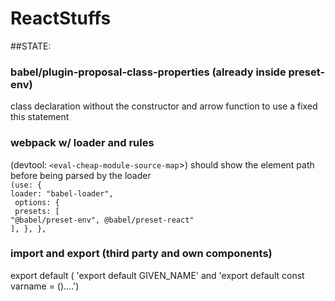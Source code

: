 # ReactStuffs

##STATE:

### babel/plugin-proposal-class-properties (already inside preset-env)

class declaration without the constructor and arrow function to use a fixed this statement

### webpack w/ loader and rules

(devtool: `<eval-cheap-module-source-map`>) should show the element path before being parsed by the loader <br />
`(use: {`<br /> `loader: "babel-loader",`<br /> ` options: {`<br /> ` presets: [`<br />   `"@babel/preset-env", @babel/preset-react"`<br />`], }, },`

### import and export (third party and own components)

export default ( 'export default GIVEN_NAME' and 'export default const varname = ()....')

